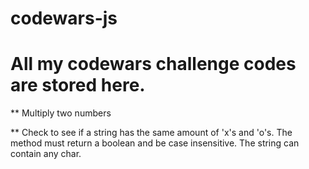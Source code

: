 # codewars-js

# All my codewars challenge codes are stored here.

** Multiply two numbers

** Check to see if a string has the same amount of 'x's and 'o's. The method must return a boolean and be case insensitive. The string can contain any char.
